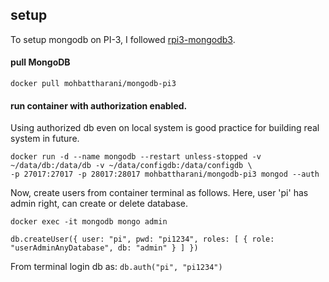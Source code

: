 ## setup
To setup mongodb on PI-3, I followed [rpi3-mongodb3](https://github.com/andresvidal/rpi3-mongodb3). 
#### pull MongoDB 
``` docker pull mohbattharani/mongodb-pi3 ```
#### run container with authorization enabled. 
Using authorized db even on local system is good practice for building real system in future. 
``` 
docker run -d --name mongodb --restart unless-stopped -v ~/data/db:/data/db -v ~/data/configdb:/data/configdb \ 
-p 27017:27017 -p 28017:28017 mohbattharani/mongodb-pi3 mongod --auth 
``` 
Now, create users from container terminal as follows. Here, user 'pi' has admin right, can create or delete database.
          
```docker exec -it mongodb mongo admin ```

```db.createUser({ user: "pi", pwd: "pi1234", roles: [ { role: "userAdminAnyDatabase", db: "admin" } ] })```

From terminal login db as: ```db.auth("pi", "pi1234")```

